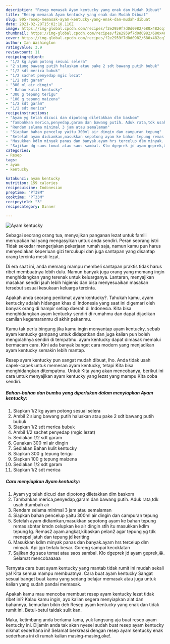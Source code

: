 ```yaml
---
description: "Resep memasak Ayam kentucky yang enak dan Mudah Dibuat"
title: "Resep memasak Ayam kentucky yang enak dan Mudah Dibuat"
slug: 905-resep-memasak-ayam-kentucky-yang-enak-dan-mudah-dibuat
date: 2021-02-28T15:02:18.116Z
image: https://img-global.cpcdn.com/recipes/f2e2959f7d0d0982/680x482cq70/ayam-kentucky-foto-resep-utama.jpg
thumbnail: https://img-global.cpcdn.com/recipes/f2e2959f7d0d0982/680x482cq70/ayam-kentucky-foto-resep-utama.jpg
cover: https://img-global.cpcdn.com/recipes/f2e2959f7d0d0982/680x482cq70/ayam-kentucky-foto-resep-utama.jpg
author: Ian Washington
ratingvalue: 3.9
reviewcount: 11
recipeingredient:
- "1/2 kg ayam potong sesuai selera"
- "2 siung bawang putih haluskan atau pake 2 sdt bawang putih bubuk"
- "1/2 sdt merica bubuk"
- "1/2 sachet penyedap mgic lezat"
- "1/2 sdt garam"
- "300 ml air dingin"
- " Bahan kulit kentucky"
- "300 g tepung terigu"
- "100 g tepung maizena"
- "1/2 sdt garam"
- "1/2 sdt merica"
recipeinstructions:
- "Ayam yg telah dicuci dan dipotong diletakkan dlm baskom"
- "Tambahkan merica,penyedap,garam dan bawang putih. Aduk rata,tdk usah dtambah air"
- "Rendam selama minimal 3 jam atau semalaman"
- "Siapkan bahan pencelup yaitu 300ml air dingin dan campuran tepung"
- "Setelah ayam didiamkan,masukkan sepotong ayam ke bahan tepung remas sbntar kmdn celupkan ke air dingin stlh itu masukkan kdlm tepung lg. Remas2 ayam.angkat,kibaskan pelan2 agar tepung yg tdk menepel jatuh dan tepung jd keriting"
- "Masukkan kdlm minyak panas dan banyak.ayam hrs tercelup dlm minyak. Api jgn terlalu besar. Goreng sampai kecoklatan"
- "Sajikan dg saos tomat atau saos sambal. Klo dgeprek jd ayam geprek,😀. Selamat mencobaaaaa"
categories:
- Resep
tags:
- ayam
- kentucky

katakunci: ayam kentucky 
nutrition: 159 calories
recipecuisine: Indonesian
preptime: "PT38M"
cooktime: "PT33M"
recipeyield: "3"
recipecategory: Dinner

---
```



![Ayam kentucky](https://img-global.cpcdn.com/recipes/f2e2959f7d0d0982/680x482cq70/ayam-kentucky-foto-resep-utama.jpg)

Sebagai seorang orang tua, menyajikan panganan lezat untuk famili merupakan hal yang mengasyikan untuk anda sendiri. Peran seorang istri Tidak sekedar mengerjakan pekerjaan rumah saja, namun kamu pun harus menyediakan keperluan gizi tercukupi dan juga santapan yang disantap orang tercinta mesti lezat.

Di era  saat ini, anda memang mampu membeli santapan praktis tidak harus ribet membuatnya lebih dulu. Namun banyak juga orang yang memang ingin menghidangkan yang terenak untuk keluarganya. Lantaran, menyajikan masakan sendiri jauh lebih higienis dan bisa menyesuaikan masakan tersebut sesuai kesukaan keluarga tercinta. 



Apakah anda seorang penikmat ayam kentucky?. Tahukah kamu, ayam kentucky adalah hidangan khas di Indonesia yang saat ini digemari oleh banyak orang di hampir setiap daerah di Indonesia. Kita bisa menghidangkan ayam kentucky sendiri di rumahmu dan dapat dijadikan camilan kegemaranmu di akhir pekanmu.

Kamu tak perlu bingung jika kamu ingin menyantap ayam kentucky, sebab ayam kentucky gampang untuk didapatkan dan juga kalian pun boleh mengolahnya sendiri di tempatmu. ayam kentucky dapat dimasak memalui bermacam cara. Kini ada banyak banget cara modern yang menjadikan ayam kentucky semakin lebih mantap.

Resep ayam kentucky pun sangat mudah dibuat, lho. Anda tidak usah capek-capek untuk memesan ayam kentucky, tetapi Kita bisa menghidangkan ditempatmu. Untuk Kita yang akan mencobanya, berikut ini cara untuk menyajikan ayam kentucky yang lezat yang mampu Kita coba sendiri.

<!--inarticleads1-->

##### Bahan-bahan dan bumbu yang diperlukan dalam menyiapkan Ayam kentucky:

1. Siapkan 1/2 kg ayam potong sesuai selera
1. Ambil 2 siung bawang putih haluskan atau pake 2 sdt bawang putih bubuk
1. Siapkan 1/2 sdt merica bubuk
1. Ambil 1/2 sachet penyedap (mgic lezat)
1. Sediakan 1/2 sdt garam
1. Gunakan 300 ml air dingin
1. Sediakan  Bahan kulit kentucky
1. Siapkan 300 g tepung terigu
1. Siapkan 100 g tepung maizena
1. Sediakan 1/2 sdt garam
1. Siapkan 1/2 sdt merica




<!--inarticleads2-->

##### Cara menyiapkan Ayam kentucky:

1. Ayam yg telah dicuci dan dipotong diletakkan dlm baskom
1. Tambahkan merica,penyedap,garam dan bawang putih. Aduk rata,tdk usah dtambah air
1. Rendam selama minimal 3 jam atau semalaman
1. Siapkan bahan pencelup yaitu 300ml air dingin dan campuran tepung
1. Setelah ayam didiamkan,masukkan sepotong ayam ke bahan tepung remas sbntar kmdn celupkan ke air dingin stlh itu masukkan kdlm tepung lg. Remas2 ayam.angkat,kibaskan pelan2 agar tepung yg tdk menepel jatuh dan tepung jd keriting
1. Masukkan kdlm minyak panas dan banyak.ayam hrs tercelup dlm minyak. Api jgn terlalu besar. Goreng sampai kecoklatan
1. Sajikan dg saos tomat atau saos sambal. Klo dgeprek jd ayam geprek,😀. Selamat mencobaaaaa




Ternyata cara buat ayam kentucky yang mantab tidak rumit ini mudah sekali ya! Kita semua mampu membuatnya. Cara buat ayam kentucky Sangat sesuai banget buat kamu yang sedang belajar memasak atau juga untuk kalian yang sudah pandai memasak.

Apakah kamu mau mencoba membuat resep ayam kentucky lezat tidak ribet ini? Kalau kamu ingin, ayo kalian segera menyiapkan alat dan bahannya, kemudian bikin deh Resep ayam kentucky yang enak dan tidak rumit ini. Betul-betul taidak sulit kan. 

Maka, ketimbang anda berlama-lama, yuk langsung aja buat resep ayam kentucky ini. Dijamin anda tak akan nyesel sudah buat resep ayam kentucky nikmat sederhana ini! Selamat berkreasi dengan resep ayam kentucky enak sederhana ini di rumah kalian masing-masing,oke!.

